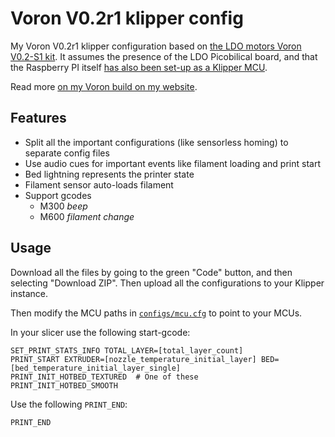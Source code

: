 # Voron V0.2r1 klipper config

My Voron V0.2r1 klipper configuration based on [the LDO motors Voron V0.2-S1 kit](https://docs.ldomotors.com/en/voron/voron02/BOM/RevA+). It assumes the presence of the LDO Picobilical board, and that the Raspberry PI itself [has also been set-up as a Klipper MCU](https://www.klipper3d.org/RPi_microcontroller.html).

Read more [on my Voron build on my website](https://damsteen.nl/blog/2023/12/29/ldo-voron-v02-build-notes).

## Features

- Split all the important configurations (like sensorless homing) to separate config files
- Use audio cues for important events like filament loading and print start
- Bed lightning represents the printer state
- Filament sensor auto-loads filament
- Support gcodes
   - M300 *beep*
   - M600 *filament change*

## Usage

Download all the files by going to the green "Code" button, and then selecting "Download ZIP".
Then upload all the configurations to your Klipper instance.

Then modify the MCU paths in [`configs/mcu.cfg`](./configs/mcu.cfg) to point to your MCUs.

In your slicer use the following start-gcode:

```
SET_PRINT_STATS_INFO TOTAL_LAYER=[total_layer_count]
PRINT_START EXTRUDER=[nozzle_temperature_initial_layer] BED=[bed_temperature_initial_layer_single]
PRINT_INIT_HOTBED_TEXTURED  # One of these
PRINT_INIT_HOTBED_SMOOTH
```

Use the following `PRINT_END`:

```
PRINT_END
```
